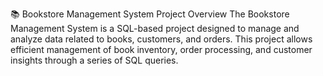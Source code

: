 📚 Bookstore Management System
Project Overview
The Bookstore Management System is a SQL-based project designed to manage and analyze data related to books, customers, and orders. This project allows efficient management of book inventory, order processing, and customer insights through a series of SQL queries.
